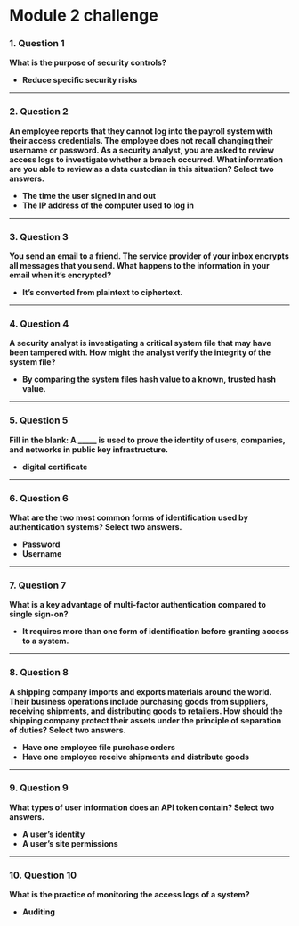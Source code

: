 # Module 2 challenge

### 1. Question 1  
**What is the purpose of security controls?**  
- **Reduce specific security risks**

---

### 2. Question 2  
**An employee reports that they cannot log into the payroll system with their access credentials. The employee does not recall changing their username or password. As a security analyst, you are asked to review access logs to investigate whether a breach occurred. What information are you able to review as a data custodian in this situation? Select two answers.**  
- **The time the user signed in and out**  
- **The IP address of the computer used to log in**

---

### 3. Question 3  
**You send an email to a friend. The service provider of your inbox encrypts all messages that you send. What happens to the information in your email when it’s encrypted?**  
- **It’s converted from plaintext to ciphertext.**

---

### 4. Question 4  
**A security analyst is investigating a critical system file that may have been tampered with. How might the analyst verify the integrity of the system file?**  
- **By comparing the system files hash value to a known, trusted hash value.**

---

### 5. Question 5  
**Fill in the blank: A _____ is used to prove the identity of users, companies, and networks in public key infrastructure.**  
- **digital certificate**

---

### 6. Question 6  
**What are the two most common forms of identification used by authentication systems? Select two answers.**  
- **Password**  
- **Username**

---

### 7. Question 7  
**What is a key advantage of multi-factor authentication compared to single sign-on?**  
- **It requires more than one form of identification before granting access to a system.**

---

### 8. Question 8  
**A shipping company imports and exports materials around the world. Their business operations include purchasing goods from suppliers, receiving shipments, and distributing goods to retailers. How should the shipping company protect their assets under the principle of separation of duties? Select two answers.**  
- **Have one employee file purchase orders**  
- **Have one employee receive shipments and distribute goods**

---

### 9. Question 9  
**What types of user information does an API token contain? Select two answers.**  
- **A user’s identity**  
- **A user’s site permissions**

---

### 10. Question 10  
**What is the practice of monitoring the access logs of a system?**  
- **Auditing**
